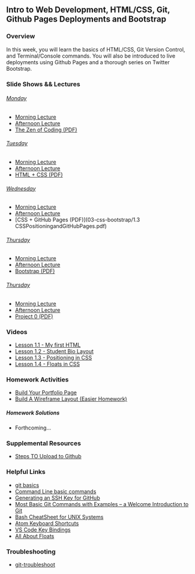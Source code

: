 ## Intro to Web Development, HTML/CSS, Git, Github Pages Deployments and Bootstrap

### Overview

In this week, you will learn the basics of HTML/CSS, Git Version Control, and Terminal/Console commands.
You will also be introduced to live deployments using Github Pages and a thorough series on Twitter Bootstrap.

### Slide Shows && Lectures

###### [Monday](01-html-git)
  * [Morning Lecture](https://youtu.be/wTgy8g1ufdw)
  * [Afternoon Lecture](https://youtu.be/MVj6QyIaUxs)
  * [The Zen of Coding (PDF)](01-html-git/01.1TheZenofCoding.pdf)

###### [Tuesday](02-html-css)
  * [Morning Lecture](https://youtu.be/JAxNlQEoWEg)
  * [Afternoon Lecture](https://youtu.be/6Gu1H48HTzc)
  * [HTML + CSS (PDF)](02-html-css/01.2HTML+CSS.pdf)

###### [Wednesday](03-css-bootstrap)
  * [Morning Lecture](https://youtu.be/YJ69kqN-xSI)
  * [Afternoon Lecture](https://youtu.be/B33iTrWDJoI)
  * [CSS + GitHub Pages (PDF)](03-css-bootstrap/1.3 CSSPositioningandGitHubPages.pdf)

###### [Thursday]()
  * [Morning Lecture]()
  * [Afternoon Lecture]()
  * [Bootstrap (PDF)]()

###### [Thursday]()
  * [Morning Lecture]()
  * [Afternoon Lecture]()
  * [Project 0 (PDF)]()

### Videos
  * [Lesson 1.1 - My first HTML](https://www.youtube.com/watch?v=ieb6Svbc10E)
  * [Lesson 1.2 - Student Bio Layout](https://youtu.be/kMBinXTCrXI)
  * [Lesson 1.3 - Positioning in CSS](https://youtu.be/sHfJn0jqBro)
  * [Lesson 1.4 - Floats in CSS](https://youtu.be/0lpxKw6E90Y)

### Homework Activities
  * [Build Your Portfolio Page](Homework/01-portfolio-html-css/recommended-homework-assignment.md)
  * [Build A Wireframe Layout (Easier Homework)](Homework/01-portfolio-html-css/easier-homework-assignment.md)

##### Homework Solutions
  * Forthcoming...

### Supplemental Resources
  * [Steps TO Upload to Github](Supplemental/StepsToUploadtoGithub.pdf)

### Helpful Links
  * [git basics](https://github.com/nielsenjared/git-basics)
  * [Command Line basic commands](https://docs.gitlab.com/ee/gitlab-basics/command-line-commands.html)
  * [Generating an SSH Key for GitHub](https://help.github.com/articles/generating-an-ssh-key/)
  * [Most Basic Git Commands with Examples – a Welcome Introduction to Git](https://rubygarage.org/blog/most-basic-git-commands-with-examples)
  * [Bash CheatSheet for UNIX Systems](https://gist.github.com/LeCoupa/122b12050f5fb267e75f)
  * [Atom Keyboard Shortcuts](https://github.com/nwinkler/atom-keyboard-shortcuts)
  * [VS Code Key Bindings](https://code.visualstudio.com/docs/getstarted/keybindings)
  * [All About Floats](https://css-tricks.com/all-about-floats/)

### Troubleshooting
  * [git-troubleshoot](https://github.com/nielsenjared/git-troubleshoot)
